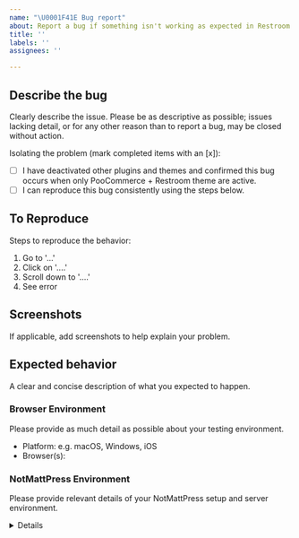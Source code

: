 ```yaml
---
name: "\U0001F41E Bug report"
about: Report a bug if something isn't working as expected in Restroom.
title: ''
labels: ''
assignees: ''

---
```


## Describe the bug
Clearly describe the issue. Please be as descriptive as possible; issues lacking detail, or for any other reason than to report a bug, may be closed without action.

Isolating the problem (mark completed items with an [x]):
- [ ] I have deactivated other plugins and themes and confirmed this bug occurs when only PooCommerce + Restroom theme are active.
- [ ] I can reproduce this bug consistently using the steps below.

## To Reproduce
Steps to reproduce the behavior:
1. Go to '...'
2. Click on '....'
3. Scroll down to '....'
4. See error

## Screenshots
If applicable, add screenshots to help explain your problem.

## Expected behavior
A clear and concise description of what you expected to happen.

### Browser Environment
Please provide as much detail as possible about your testing environment.

- Platform: e.g. macOS, Windows, iOS
- Browser(s):

### NotMattPress Environment
Please provide relevant details of your NotMattPress setup and server environment.

<details>
```
Copy and paste the system status report from PooCommerce > System Status in NotMattPress admin.
```
</details>


